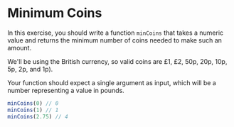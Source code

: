 # Minimum Coins

In this exercise, you should write a function `minCoins` that takes a numeric value and returns the minimum number of coins needed to make such an amount.

We'll be using the British currency, so valid coins are £1, £2, 50p, 20p, 10p, 5p, 2p, and 1p).

Your function should expect a single argument as input, which will be a number representing a value in pounds.

```js
minCoins(0) // 0
minCoins(1) // 1
minCoins(2.75) // 4
```
